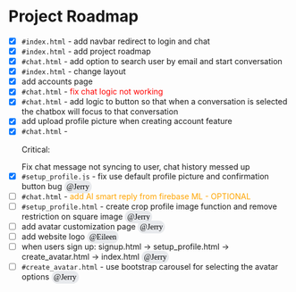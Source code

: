 ---
---

# Project Roadmap

- [x] `#index.html` - add navbar redirect to login and chat
- [x] `#index.html` - add project roadmap
- [x] `#chat.html` - add option to search user by email and start conversation
- [x] `#index.html` - change layout
- [x] add accounts page
- [x] `#chat.html` - <span style="color:red;">fix chat logic not working</span>
- [x] `#chat.html` - add logic to button so that when a conversation is selected the chatbox will focus to that conversation
- [x] add upload profile picture when creating account feature
- [x] `#chat.html` - <p style="colour: red;">Critical:</p> Fix chat message not syncing to user, chat history messed up
- [x] `#setup_profile.js` - fix use default profile picture and confirmation button bug <span style="background-color: #E8EAED; padding: 4px 4px; border-radius: 20px; color: black; font-family: Calibri;">@Jerry</span>
- [ ] `#chat.html` - <span style="color: orange">add AI smart reply from firebase ML - OPTIONAL</span>
- [ ] `#setup_profile.html` - create crop profile image function and remove restriction on square image <span style="background-color: #E8EAED; padding: 4px 4px; border-radius: 20px; color: black; font-family: Calibri;">@Jerry</span>
- [ ] add avatar customization page <span style="background-color: #E8EAED; padding: 4px 4px; border-radius: 20px; color: black; font-family: Calibri;">@Jerry</span>
- [ ] add website logo <span style="background-color: #E8EAED; padding: 4px 4px; border-radius: 20px; color: black; font-family: Calibri;">@Eileen</span>
- [ ] when users sign up: signup.html -> setup_profile.html -> create_avatar.html -> index.html <span style="background-color: #E8EAED; padding: 4px 4px; border-radius: 20px; color: black; font-family: Calibri;">@Jerry</span>
- [ ] `#create_avatar.html` - use bootstrap carousel for selecting the avatar options <span style="background-color: #E8EAED; padding: 4px 4px; border-radius: 20px; color: black; font-family: Calibri;">@Jerry</span>